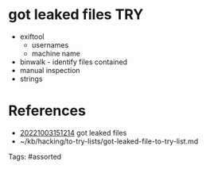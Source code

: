 # got leaked files TRY
- exiftool 
  - usernames
  - machine name
- binwalk - identify files contained
- manual inspection
- strings

# References
- [20221003151214](/zet/20221003151214/) got leaked files
- ~/kb/hacking/to-try-lists/got-leaked-file-to-try-list.md

Tags:
    #assorted

